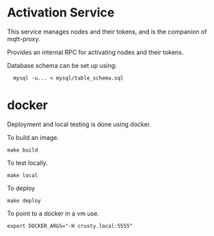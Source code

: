 # Activation Service

This service manages nodes and their tokens, and is the companion of mqtt-proxy.

Provides an internal RPC for activating nodes and their tokens.

Database schema can be set up using:

```
  mysql -u... < mysql/table_schema.sql
```

# docker

Deployment and local testing is done using docker.

To build an image.

```
make build
```

To test locally.

```
make local
```

To deploy 

```
make deploy
```

To point to a docker in a vm use.

```
export DOCKER_ARGS="-H crusty.local:5555"
```
